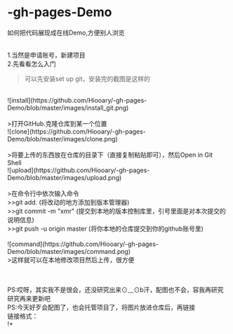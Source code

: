 # -gh-pages-Demo
如何把代码展现成在线Demo,方便别人浏览

<br>1.当然是申请账号，新建项目
<br>2.先看看怎么入门
>可以先安装set up git，安装完的截图是这样的
<br>
![install](https://github.com/Hiooary/-gh-pages-Demo/blob/master/images/install_git.png)  
<br>
<br>
>打开GitHub.克隆仓库到某一个位置
<br>![clone](https://github.com/Hiooary/-gh-pages-Demo/blob/master/images/clone.png) 
<br>
<br>
>将要上传的东西放在仓库的目录下（直接复制粘贴即可），然后Open in Git Shell
<br>![upload](https://github.com/Hiooary/-gh-pages-Demo/blob/master/images/upload.png) 
<br>
<br>
>在命令行中依次输入命令
<br>
>>git add. (将改动的地方添加到版本管理器)
<br>
>>git  commit -m "xmr"  (提交到本地的版本控制库里，引号里面是对本次提交的说明信息)
<br>
>>git push -u origin master  (将你本地的仓库提交到你的github账号里)
<br>
<br>![command](https://github.com/Hiooary/-gh-pages-Demo/blob/master/images/command.png) 
<br>
>这样就可以在本地修改项目然后上传，很方便
<br>
<br>
      
<br>PS:哎呀，其实我不是很会，还没研究出来⊙﹏⊙b汗，配图也不会，容我再研究 研究再来更新吧
<br>PS:今天好歹会配图了，也会托管项目了，将图片放进仓库后，再链接
<br>链接格式： 
<br>
     !+[](url)

